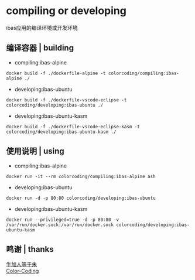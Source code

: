 # compiling or developing
ibas应用的编译环境或开发环境

## 编译容器 | building
* compiling:ibas-alpine
~~~
docker build -f ./dockerfile-alpine -t colorcoding/compiling:ibas-alpine ./
~~~
* developing:ibas-ubuntu
~~~
docker build -f ./dockerfile-vscode-eclipse -t colorcoding/developing:ibas-ubuntu ./
~~~
* developing:ibas-ubuntu-kasm
~~~
docker build -f ./dockerfile-vscode-eclipse-kasm -t colorcoding/developing:ibas-ubuntu-kasm ./
~~~

## 使用说明 | using
* compiling:ibas-alpine
~~~
docker run -it --rm colorcoding/compiling:ibas-alpine ash
~~~
* developing:ibas-ubuntu
~~~
docker run -d -p 80:80 colorcoding/developing:ibas-ubuntu
~~~
* developing:ibas-ubuntu-kasm
~~~
docker run --privileged=true -d -p 80:80 -v /var/run/docker.sock:/var/run/docker.sock colorcoding/developing:ibas-ubuntu-kasm
~~~

## 鸣谢 | thanks
[牛加人等于朱](http://baike.baidu.com/view/1769.htm "NiurenZhu")<br>
[Color-Coding](http://colorcoding.org/ "咔啦工作室")<br>
